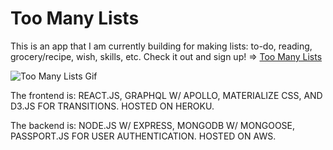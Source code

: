 # Too Many Lists

This is an app that I am currently building for making lists: to-do, reading, grocery/recipe, wish, skills, etc. Check it out and sign up! => [Too Many Lists](https://toomanylists.com)

![Too Many Lists Gif](./toomanylists.gif?raw=true "Too Many Lists")

The frontend is: REACT.JS, GRAPHQL W/ APOLLO, MATERIALIZE CSS, AND D3.JS FOR TRANSITIONS. HOSTED ON HEROKU. 

The backend is: NODE.JS W/ EXPRESS, MONGODB W/ MONGOOSE, PASSPORT.JS FOR USER AUTHENTICATION. HOSTED ON AWS.